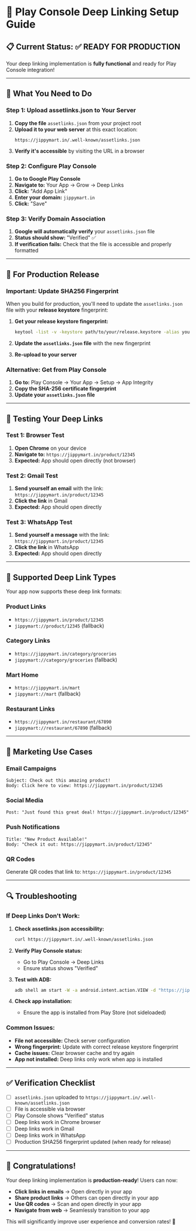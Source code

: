 # 🚀 Play Console Deep Linking Setup Guide

## 📋 **Current Status: ✅ READY FOR PRODUCTION**

Your deep linking implementation is **fully functional** and ready for Play Console integration!

---

## 🎯 **What You Need to Do**

### **Step 1: Upload assetlinks.json to Your Server**

1. **Copy the file** `assetlinks.json` from your project root
2. **Upload it to your web server** at this exact location:
   ```
   https://jippymart.in/.well-known/assetlinks.json
   ```
3. **Verify it's accessible** by visiting the URL in a browser

### **Step 2: Configure Play Console**

1. **Go to Google Play Console**
2. **Navigate to:** Your App → Grow → Deep Links
3. **Click:** "Add App Link"
4. **Enter your domain:** `jippymart.in`
5. **Click:** "Save"

### **Step 3: Verify Domain Association**

1. **Google will automatically verify** your `assetlinks.json` file
2. **Status should show:** "Verified" ✅
3. **If verification fails:** Check that the file is accessible and properly formatted

---

## 🔧 **For Production Release**

### **Important: Update SHA256 Fingerprint**

When you build for production, you'll need to update the `assetlinks.json` file with your **release keystore** fingerprint:

1. **Get your release keystore fingerprint:**
   ```bash
   keytool -list -v -keystore path/to/your/release.keystore -alias your_alias
   ```

2. **Update the `assetlinks.json` file** with the new fingerprint

3. **Re-upload to your server**

### **Alternative: Get from Play Console**

1. **Go to:** Play Console → Your App → Setup → App Integrity
2. **Copy the SHA-256 certificate fingerprint**
3. **Update your `assetlinks.json` file**

---

## 🧪 **Testing Your Deep Links**

### **Test 1: Browser Test**
1. **Open Chrome** on your device
2. **Navigate to:** `https://jippymart.in/product/12345`
3. **Expected:** App should open directly (not browser)

### **Test 2: Gmail Test**
1. **Send yourself an email** with the link: `https://jippymart.in/product/12345`
2. **Click the link** in Gmail
3. **Expected:** App should open directly

### **Test 3: WhatsApp Test**
1. **Send yourself a message** with the link: `https://jippymart.in/product/12345`
2. **Click the link** in WhatsApp
3. **Expected:** App should open directly

---

## 📱 **Supported Deep Link Types**

Your app now supports these deep link formats:

### **Product Links**
- `https://jippymart.in/product/12345`
- `jippymart://product/12345` (fallback)

### **Category Links**
- `https://jippymart.in/category/groceries`
- `jippymart://category/groceries` (fallback)

### **Mart Home**
- `https://jippymart.in/mart`
- `jippymart://mart` (fallback)

### **Restaurant Links**
- `https://jippymart.in/restaurant/67890`
- `jippymart://restaurant/67890` (fallback)

---

## 🎯 **Marketing Use Cases**

### **Email Campaigns**
```
Subject: Check out this amazing product!
Body: Click here to view: https://jippymart.in/product/12345
```

### **Social Media**
```
Post: "Just found this great deal! https://jippymart.in/product/12345"
```

### **Push Notifications**
```
Title: "New Product Available!"
Body: "Check it out: https://jippymart.in/product/12345"
```

### **QR Codes**
Generate QR codes that link to: `https://jippymart.in/product/12345`

---

## 🔍 **Troubleshooting**

### **If Deep Links Don't Work:**

1. **Check assetlinks.json accessibility:**
   ```bash
   curl https://jippymart.in/.well-known/assetlinks.json
   ```

2. **Verify Play Console status:**
   - Go to Play Console → Deep Links
   - Ensure status shows "Verified"

3. **Test with ADB:**
   ```bash
   adb shell am start -W -a android.intent.action.VIEW -d "https://jippymart.in/product/12345" com.jippymart.customer
   ```

4. **Check app installation:**
   - Ensure the app is installed from Play Store (not sideloaded)

### **Common Issues:**

- **File not accessible:** Check server configuration
- **Wrong fingerprint:** Update with correct release keystore fingerprint
- **Cache issues:** Clear browser cache and try again
- **App not installed:** Deep links only work when app is installed

---

## ✅ **Verification Checklist**

- [ ] `assetlinks.json` uploaded to `https://jippymart.in/.well-known/assetlinks.json`
- [ ] File is accessible via browser
- [ ] Play Console shows "Verified" status
- [ ] Deep links work in Chrome browser
- [ ] Deep links work in Gmail
- [ ] Deep links work in WhatsApp
- [ ] Production SHA256 fingerprint updated (when ready for release)

---

## 🎉 **Congratulations!**

Your deep linking implementation is **production-ready**! Users can now:

- **Click links in emails** → Open directly in your app
- **Share product links** → Others can open directly in your app
- **Use QR codes** → Scan and open directly in your app
- **Navigate from web** → Seamlessly transition to your app

This will significantly improve user experience and conversion rates! 🚀
